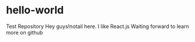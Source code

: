 # hello-world
Test Repository
Hey guys!notail here. I like React.js
Waiting forward to learn more on github
